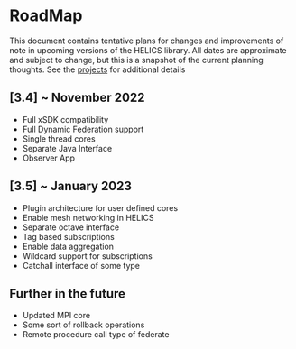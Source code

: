 # RoadMap

This document contains tentative plans for changes and improvements of note in upcoming versions of the HELICS library. All dates are approximate and subject to change, but this is a snapshot of the current planning thoughts. See the [projects](https://github.com/GMLC-TDC/HELICS/projects) for additional details

## \[3.4\] ~ November 2022

- Full xSDK compatibility
- Full Dynamic Federation support
- Single thread cores
- Separate Java Interface
- Observer App

## \[3.5\] ~ January 2023

- Plugin architecture for user defined cores
- Enable mesh networking in HELICS
- Separate octave interface
- Tag based subscriptions
- Enable data aggregation
- Wildcard support for subscriptions
- Catchall interface of some type

## Further in the future

- Updated MPI core
- Some sort of rollback operations
- Remote procedure call type of federate
